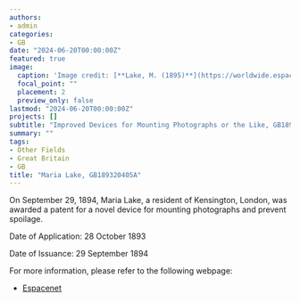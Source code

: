 ```yaml
---
authors:
- admin
categories:
- GB
date: "2024-06-20T00:00:00Z"
featured: true
image:
  caption: 'Image credit: [**Lake, M. (1895)**](https://worldwide.espacenet.com/patent/search/family/032121220/publication/GB189320405A?q=pn%3DGB189320405A)'
  focal_point: ""
  placement: 2
  preview_only: false
lastmod: "2024-06-20T00:00:00Z"
projects: []
subtitle: "Improved Devices for Mounting Photographs or the Like, GB189320405A."
summary: ""
tags:
- Other Fields
- Great Britain
- GB 
title: "Maria Lake, GB189320405A"
---
```

On September 29, 1894, Maria Lake, a resident of Kensington, London, was awarded a patent for a novel device for mounting photographs and prevent spoilage.

Date of Application: 28 October 1893

Date of Issuance: 29 September 1894

For more information, please refer to the following webpage: 

- [Espacenet](https://worldwide.espacenet.com/patent/search/family/032121220/publication/GB189320405A?q=pn%3DGB189320405A)
